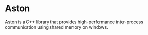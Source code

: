 # Aston
Aston is a C++ library that provides high-performance inter-process communication using shared memory on windows.
